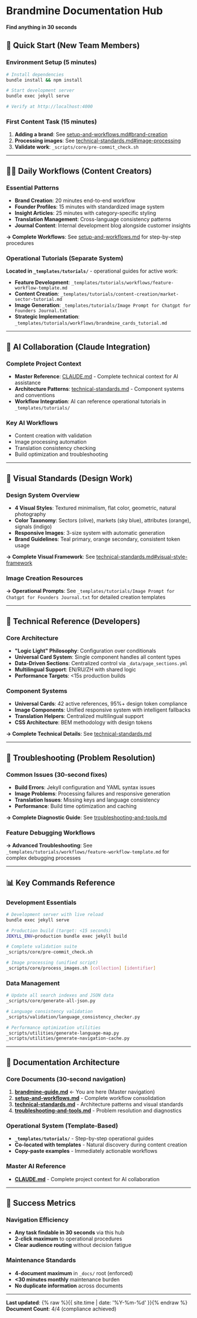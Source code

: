 # Brandmine Documentation Hub
**Find anything in 30 seconds**

## 🚀 Quick Start (New Team Members)

### Environment Setup (5 minutes)
```bash
# Install dependencies
bundle install && npm install

# Start development server
bundle exec jekyll serve

# Verify at http://localhost:4000
```

### First Content Task (15 minutes)
1. **Adding a brand**: See [setup-and-workflows.md#brand-creation](setup-and-workflows.md#brand-creation)
2. **Processing images**: See [technical-standards.md#image-processing](technical-standards.md#image-processing)
3. **Validate work**: `_scripts/core/pre-commit_check.sh`

---

## 👩‍💻 Daily Workflows (Content Creators)

### Essential Patterns
- **Brand Creation**: 20 minutes end-to-end workflow
- **Founder Profiles**: 15 minutes with standardized image system
- **Insight Articles**: 25 minutes with category-specific styling
- **Translation Management**: Cross-language consistency patterns
- **Journal Content**: Internal development blog alongside customer insights

**→ Complete Workflows**: See [setup-and-workflows.md](setup-and-workflows.md) for step-by-step procedures

### Operational Tutorials (Separate System)
**Located in `_templates/tutorials/`** - operational guides for active work:
- **Feature Development**: `_templates/tutorials/workflows/feature-workflow-template.md`
- **Content Creation**: `_templates/tutorials/content-creation/market-sector-tutorial.md`
- **Image Generation**: `_templates/tutorials/Image Prompt for Chatgpt for Founders Journal.txt`
- **Strategic Implementation**: `_templates/tutorials/workflows/brandmine_cards_tutorial.md`

---

## 🤖 AI Collaboration (Claude Integration)

### Complete Project Context
- **Master Reference**: [CLAUDE.md](../CLAUDE.md) - Complete technical context for AI assistance
- **Architecture Patterns**: [technical-standards.md](technical-standards.md) - Component systems and conventions
- **Workflow Integration**: AI can reference operational tutorials in `_templates/tutorials/`

### Key AI Workflows
- Content creation with validation
- Image processing automation
- Translation consistency checking
- Build optimization and troubleshooting

---

## 🎨 Visual Standards (Design Work)

### Design System Overview
- **4 Visual Styles**: Textured minimalism, flat color, geometric, natural photography
- **Color Taxonomy**: Sectors (olive), markets (sky blue), attributes (orange), signals (indigo)
- **Responsive Images**: 3-size system with automatic generation
- **Brand Guidelines**: Teal primary, orange secondary, consistent token usage

**→ Complete Visual Framework**: See [technical-standards.md#visual-style-framework](technical-standards.md#visual-style-framework)

### Image Creation Resources
**→ Operational Prompts**: See `_templates/tutorials/Image Prompt for Chatgpt for Founders Journal.txt` for detailed creation templates

---

## 🔧 Technical Reference (Developers)

### Core Architecture
- **"Logic Light" Philosophy**: Configuration over conditionals
- **Universal Card System**: Single component handles all content types
- **Data-Driven Sections**: Centralized control via `_data/page_sections.yml`
- **Multilingual Support**: EN/RU/ZH with shared logic
- **Performance Targets**: <15s production builds

### Component Systems
- **Universal Cards**: 42 active references, 95%+ design token compliance
- **Image Components**: Unified responsive system with intelligent fallbacks
- **Translation Helpers**: Centralized multilingual support
- **CSS Architecture**: BEM methodology with design tokens

**→ Complete Technical Details**: See [technical-standards.md](technical-standards.md)

---

## 🚨 Troubleshooting (Problem Resolution)

### Common Issues (30-second fixes)
- **Build Errors**: Jekyll configuration and YAML syntax issues
- **Image Problems**: Processing failures and responsive generation
- **Translation Issues**: Missing keys and language consistency
- **Performance**: Build time optimization and caching

**→ Complete Diagnostic Guide**: See [troubleshooting-and-tools.md](troubleshooting-and-tools.md)

### Feature Debugging Workflows
**→ Advanced Troubleshooting**: See `_templates/tutorials/workflows/feature-workflow-template.md` for complex debugging processes

---

## 📊 Key Commands Reference

### Development Essentials
```bash
# Development server with live reload
bundle exec jekyll serve

# Production build (target: <15 seconds)
JEKYLL_ENV=production bundle exec jekyll build

# Complete validation suite
_scripts/core/pre-commit_check.sh

# Image processing (unified script)
_scripts/core/process_images.sh [collection] [identifier]
```

### Data Management
```bash
# Update all search indexes and JSON data
_scripts/core/generate-all-json.py

# Language consistency validation
_scripts/validation/language_consistency_checker.py

# Performance optimization utilities
_scripts/utilities/generate-language-map.py
_scripts/utilities/generate-navigation-cache.py
```

---

## 📏 Documentation Architecture

### Core Documents (30-second navigation)
1. **[brandmine-guide.md](brandmine-guide.md)** ← You are here (Master navigation)
2. **[setup-and-workflows.md](setup-and-workflows.md)** - Complete workflow consolidation
3. **[technical-standards.md](technical-standards.md)** - Architecture patterns and visual standards
4. **[troubleshooting-and-tools.md](troubleshooting-and-tools.md)** - Problem resolution and diagnostics

### Operational System (Template-Based)
- **`_templates/tutorials/`** - Step-by-step operational guides
- **Co-located with templates** - Natural discovery during content creation
- **Copy-paste examples** - Immediately actionable workflows

### Master AI Reference
- **[CLAUDE.md](../CLAUDE.md)** - Complete project context for AI collaboration

---

## 🎯 Success Metrics

### Navigation Efficiency
- **Any task findable in 30 seconds** via this hub
- **2-click maximum** to operational procedures
- **Clear audience routing** without decision fatigue

### Maintenance Standards
- **4-document maximum** in `_docs/` root (enforced)
- **<30 minutes monthly** maintenance burden
- **No duplicate information** across documents

---

**Last updated**: {% raw %}{{ site.time | date: '%Y-%m-%d' }}{% endraw %}
**Document Count**: 4/4 (compliance achieved)
